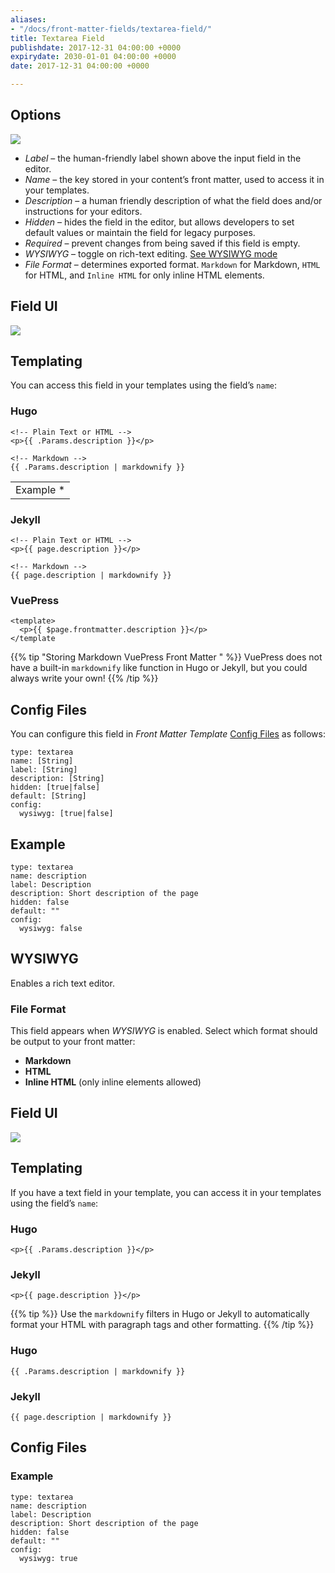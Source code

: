 ```yaml
---
aliases:
- "/docs/front-matter-fields/textarea-field/"
title: Textarea Field
publishdate: 2017-12-31 04:00:00 +0000
expirydate: 2030-01-01 04:00:00 +0000
date: 2017-12-31 04:00:00 +0000

---
```

## Options

![](/uploads/2018/01/textarea-options.png)

* _Label_ – the human-friendly label shown above the input field in the editor.
* _Name_ – the key stored in your content’s front matter, used to access it in your templates.
* _Description_ – a human friendly description of what the field does and/or instructions for your editors.
* _Hidden_ – hides the field in the editor, but allows developers to set default values or maintain the field for legacy purposes.
* _Required_ – prevent changes from being saved if this field is empty.
* _WYSIWYG_ – toggle on rich-text editing. [See WYSIWYG mode](/docs/settings/fields/textarea/#WYSIWYG)
* _File Format_ – determines exported format. `Markdown` for Markdown, `HTML` for HTML, and `Inline HTML` for only inline HTML elements.

## Field UI

![](/uploads/2018/01/textarea-preview.png)

## Templating

You can access this field in your templates using the field’s `name`:

### Hugo

    <!-- Plain Text or HTML -->
    <p>{{ .Params.description }}</p> 
    
    <!-- Markdown -->
    {{ .Params.description | markdownify }}

<table><tr><td>Example *</td></tr></table>

### Jekyll

    <!-- Plain Text or HTML -->
    <p>{{ page.description }}</p> 
    
    <!-- Markdown -->
    {{ page.description | markdownify }}

### VuePress

    <template>
      <p>{{ $page.frontmatter.description }}</p>
    </template

{{% tip "Storing Markdown VuePress Front Matter " %}} VuePress does not have a built-in `markdownify` like function in Hugo or Jekyll, but you could always write your own! {{% /tip %}} 

## Config Files

You can configure this field in _Front Matter Template_ [Config Files](/docs/settings/config-files/) as follows:

    type: textarea
    name: [String]
    label: [String]
    description: [String]
    hidden: [true|false]
    default: [String]
    config:
      wysiwyg: [true|false]

## Example

    type: textarea
    name: description
    label: Description
    description: Short description of the page
    hidden: false
    default: ""
    config:
      wysiwyg: false

## WYSIWYG

Enables a rich text editor.

### File Format

This field appears when _WYSIWYG_ is enabled. Select which format should be output to your front matter:

* **Markdown**
* **HTML**
* **Inline HTML** (only inline elements allowed)

## Field UI

![](/uploads/2018/01/textarea-wysiwyg-preview.png)

## Templating

If you have a text field in your template, you can access it in your templates using the field’s `name`:

### Hugo

    <p>{{ .Params.description }}</p> 

### Jekyll

    <p>{{ page.description }}</p> 

{{% tip %}}
Use the `markdownify` filters in Hugo or Jekyll to automatically format your HTML with paragraph tags and other formatting.
{{% /tip %}}

### Hugo

    {{ .Params.description | markdownify }}

### Jekyll

    {{ page.description | markdownify }}

## Config Files

### Example

    type: textarea
    name: description
    label: Description
    description: Short description of the page
    hidden: false
    default: ""
    config:
      wysiwyg: true